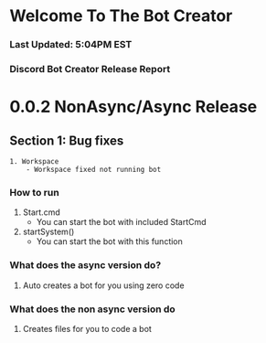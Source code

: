 # Welcome To The Bot Creator
###	Last Updated: 5:04PM EST

### Discord Bot Creator Release Report

# 0.0.2 NonAsync/Async Release
## Section 1: Bug fixes
	1. Workspace
		- Workspace fixed not running bot

### How to run 
1. Start.cmd
	- You can start the bot with included StartCmd
2. startSystem()
	- You can start the bot with this function

### What does the async version do?
 1. Auto creates a bot for you using zero code

### What does the non async version do
 1. Creates files for you to code a bot
		